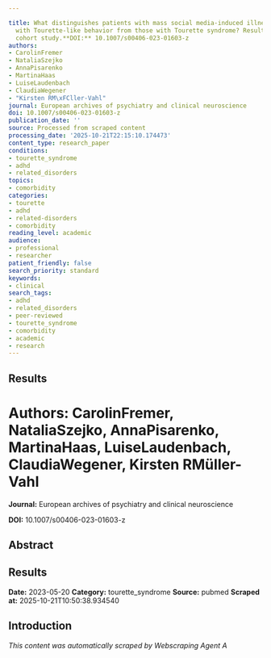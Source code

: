 ```yaml
---

title: What distinguishes patients with mass social media-induced illness presenting
  with Tourette-like behavior from those with Tourette syndrome? Results of a prospective
  cohort study.**DOI:** 10.1007/s00406-023-01603-z
authors:
- CarolinFremer
- NataliaSzejko
- AnnaPisarenko
- MartinaHaas
- LuiseLaudenbach
- ClaudiaWegener
- "Kirsten RM\xFCller-Vahl"
journal: European archives of psychiatry and clinical neuroscience
doi: 10.1007/s00406-023-01603-z
publication_date: ''
source: Processed from scraped content
processing_date: '2025-10-21T22:15:10.174473'
content_type: research_paper
conditions:
- tourette_syndrome
- adhd
- related_disorders
topics:
- comorbidity
categories:
- tourette
- adhd
- related-disorders
- comorbidity
reading_level: academic
audience:
- professional
- researcher
patient_friendly: false
search_priority: standard
keywords:
- clinical
search_tags:
- adhd
- related_disorders
- peer-reviewed
- tourette_syndrome
- comorbidity
- academic
- research
---
```




## Results

# **Authors:** CarolinFremer, NataliaSzejko, AnnaPisarenko, MartinaHaas, LuiseLaudenbach, ClaudiaWegener, Kirsten RMüller-Vahl

**Journal:** European archives of psychiatry and clinical neuroscience

**DOI:** 10.1007/s00406-023-01603-z

## Abstract

## Results

**Date:** 2023-05-20
**Category:** tourette_syndrome
**Source:** pubmed
**Scraped at:** 2025-10-21T10:50:38.934540
## Introduction
*This content was automatically scraped by Webscraping Agent A*